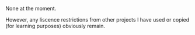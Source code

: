 None at the moment.

However, any liscence restrictions from other projects I have used or copied (for learning purposes) obviously remain.
